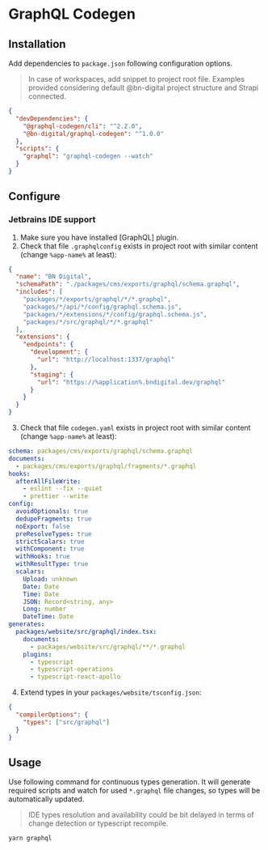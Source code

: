 # GraphQL Codegen

## Installation

Add dependencies to `package.json` following configuration options.

> In case of workspaces, add snippet to project root file.
> Examples provided considering default @bn-digital project structure and Strapi connected.

```json
{
  "devDependencies": {
    "@graphql-codegen/cli": "^2.2.0",
    "@bn-digital/graphql-codegen": "^1.0.0"
  },
  "scripts": {
    "graphql": "graphql-codegen --watch"
  }
}
```

## Configure

### Jetbrains IDE support

1. Make sure you have installed [GraphQL] plugin.
2. Check that file `.graphqlconfig` exists in project root with similar content (change `%app-name%` at least):

```json
{
  "name": "BN Digital",
  "schemaPath": "./packages/cms/exports/graphql/schema.graphql",
  "includes": [
    "packages/*/exports/graphql/*/*.graphql",
    "packages/*/api/*/config/graphql.schema.js",
    "packages/*/extensions/*/config/graphql.schema.js",
    "packages/*/src/graphql/*/*.graphql"
  ],
  "extensions": {
    "endpoints": {
      "development": {
        "url": "http://localhost:1337/graphql"
      },
      "staging": {
        "url": "https://%application%.bndigital.dev/graphql"
      }
    }
  }
}
```

3. Check that file `codegen.yaml` exists in project root with similar content (change `%app-name%` at least):

```yaml
schema: packages/cms/exports/graphql/schema.graphql
documents:
  - packages/cms/exports/graphql/fragments/*.graphql
hooks:
  afterAllFileWrite:
    - eslint --fix --quiet
    - prettier --write
config:
  avoidOptionals: true
  dedupeFragments: true
  noExport: false
  preResolveTypes: true
  strictScalars: true
  withComponent: true
  withHooks: true
  withResultType: true
  scalars:
    Upload: unknown
    Date: Date
    Time: Date
    JSON: Record<string, any>
    Long: number
    DateTime: Date
generates:
  packages/website/src/graphql/index.tsx:
    documents:
      - packages/website/src/graphql/**/*.graphql
    plugins:
      - typescript
      - typescript-operations
      - typescript-react-apollo
```

4. Extend types in your `packages/website/tsconfig.json`:

```json
{
  "compilerOptions": {
    "types": ["src/graphql"]
  }
}
```

## Usage 

Use following command for continuous types generation. It will generate required scripts and watch for used `*.graphql` file changes, so types will be automatically updated.

> IDE types resolution and availability could be bit delayed in terms of change detection or typescript recompile.

```shell
yarn graphql
```

